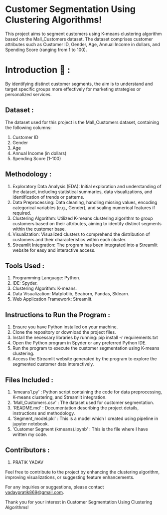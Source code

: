 
# Customer Segmentation Using Clustering Algorithms!

This project aims to segment customers using K-means clustering algorithm based on the Mall_Customers dataset. The dataset comprises customer attributes such as Customer ID, Gender, Age, Annual Income in dollars, and Spending Score (ranging from 1 to 100).
# Introduction 👋 :

By identifying distinct customer segments, the aim is to understand and target specific groups more effectively for marketing strategies or personalized services.
## Dataset :

The dataset used for this project is the Mall_Customers dataset, containing the following columns:

1) Customer ID
2) Gender
3) Age
4) Annual Income (in dollars)
5) Spending Score (1-100)
## Methodology :

1) Exploratory Data Analysis (EDA): Initial exploration and understanding of the dataset, including statistical summaries, data visualizations, and identification of trends or patterns.
2) Data Preprocessing: Data cleaning, handling missing values, encoding categorical variables (e.g., Gender), and scaling numerical features if required.
3) Clustering Algorithm: Utilized K-means clustering algorithm to group customers based on their attributes, aiming to identify distinct segments within the customer base.
4) Visualization: Visualized clusters to comprehend the distribution of customers and their characteristics within each cluster.
5) Streamlit Integration: The program has been integrated into a Streamlit website for easy and interactive access.
## Tools Used :

1) Programming Language: Python.
2) IDE: Spyder.
3) Clustering Algorithm: K-means.
4) Data Visualization: Matplotlib, Seaborn, Pandas, Sklearn.
5) Web Application Framework: Streamlit.
## Instructions to Run the Program :

1) Ensure you have Python installed on your machine.
2) Clone the repository or download the project files.
3) Install the necessary libraries by running: pip install -r requirements.txt
4) Open the Python program in Spyder or any preferred Python IDE.
5) Run the program to execute the customer segmentation using K-means clustering.
6) Access the Streamlit website generated by the program to explore the segmented customer data interactively.
## Files Included :

1) 'kmeans1.py' : Python script containing the code for data preprocessing, K-means clustering, and Streamlit integration.
2) 'Mall_Customers.csv' : The dataset used for customer segmentation.
3) 'README.md' : Documentation describing the project details, instructions and methodology.
4) 'Segment_model.pkl' : This is a model which I created using pipeline in jupyter notebook.
5) 'Customer Segment (kmeans).ipynb' : This is the file where I have written my code.
## Contributors :

1) PRATIK YADAV

Feel free to contribute to the project by enhancing the clustering algorithm, improving visualizations, or suggesting feature enhancements.

For any inquiries or suggestions, please contact yadavpratik869@gmail.com.

Thank you for your interest in Customer Segmentation Using Clustering Algorithms!